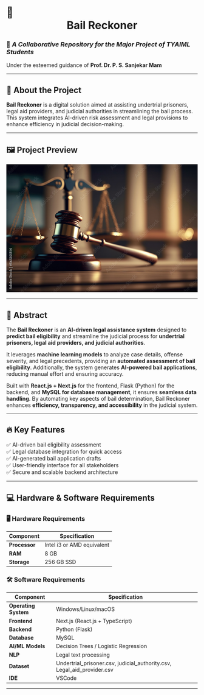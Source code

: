 # 🚀 **<div align="center">Bail Reckoner</div>** 

### 📌 *A Collaborative Repository for the Major Project of TYAIML Students*  
Under the esteemed guidance of **Prof. Dr. P. S. Sanjekar Mam**  

---

## 📜 About the Project  
**Bail Reckoner** is a digital solution aimed at assisting undertrial prisoners, legal aid providers, and judicial authorities in streamlining the bail process. This system integrates AI-driven risk assessment and legal provisions to enhance efficiency in judicial decision-making.  

---

## 🖼️ Project Preview  
<div align="center">
    <img src="https://github.com/DhanashriPatil11/Major-Project/blob/main/Images/judicial.jpg?raw=true">
</div>  

---

## 📄 Abstract  
The **Bail Reckoner** is an **AI-driven legal assistance system** designed to **predict bail eligibility** and streamline the judicial process for **undertrial prisoners, legal aid providers, and judicial authorities**.  

It leverages **machine learning models** to analyze case details, offense severity, and legal precedents, providing an **automated assessment of bail eligibility**. Additionally, the system generates **AI-powered bail applications**, reducing manual effort and ensuring accuracy.  

Built with **React.js + Next.js** for the frontend, Flask (Python) for the backend, and **MySQL for database management**, it ensures **seamless data handling**. By automating key aspects of bail determination, Bail Reckoner enhances **efficiency, transparency, and accessibility** in the judicial system.  

---

## 🔥 Key Features  
✅ AI-driven bail eligibility assessment  
✅ Legal database integration for quick access  
✅ AI-generated bail application drafts  
✅ User-friendly interface for all stakeholders  
✅ Secure and scalable backend architecture  

---

## 💻 Hardware & Software Requirements  

### 🖥️ Hardware Requirements  
| Component | Specification |
|-----------|--------------|
| **Processor** | Intel i3 or AMD equivalent |
| **RAM** | 8 GB |
| **Storage** | 256 GB SSD |

### 🛠️ Software Requirements  
| Component | Specification |
|-----------|--------------|
| **Operating System** | Windows/Linux/macOS |
| **Frontend** | Next.js (React.js + TypeScript) |
| **Backend** | Python (Flask) |
| **Database** | MySQL |
| **AI/ML Models** | Decision Trees / Logistic Regression |
| **NLP** | Legal text processing |
| **Dataset** | Undertrial_prisoner.csv, judicial_authority.csv, Legal_aid_provider.csv |
| **IDE** | VSCode |

---


